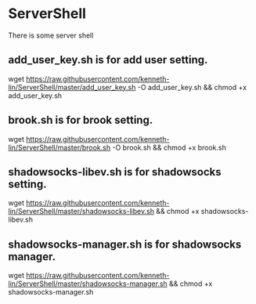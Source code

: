 # ServerShell
There is some server shell

## add_user_key.sh is for add user setting.
wget https://raw.githubusercontent.com/kenneth-lin/ServerShell/master/add_user_key.sh -O add_user_key.sh && chmod +x add_user_key.sh


## brook.sh is for brook setting.
wget https://raw.githubusercontent.com/kenneth-lin/ServerShell/master/brook.sh -O brook.sh && chmod +x brook.sh

## shadowsocks-libev.sh is for shadowsocks setting.
wget https://raw.githubusercontent.com/kenneth-lin/ServerShell/master/shadowsocks-libev.sh && chmod +x shadowsocks-libev.sh

## shadowsocks-manager.sh is for shadowsocks manager.
wget https://raw.githubusercontent.com/kenneth-lin/ServerShell/master/shadowsocks-manager.sh && chmod +x shadowsocks-manager.sh